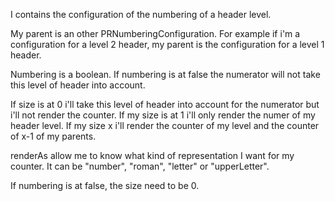I contains the configuration of the numbering of a header level.

My parent is an other PRNumberingConfiguration. For example if i'm a configuration for a level 2 header, my parent is the configuration for a level 1 header.

Numbering is a boolean. If numbering is at false the numerator will not take this level of header into account.

If size is at 0 i'll take this level of header into account for the numerator but i'll not render the counter. If my size is at 1 i'll only render the numer of my header level. If my size x i'll render the counter of my level and the counter of x-1 of my parents.

renderAs allow me to know what kind of representation I want for my counter. It can be "number", "roman", "letter" or "upperLetter".

If numbering is at false, the size need to be 0.